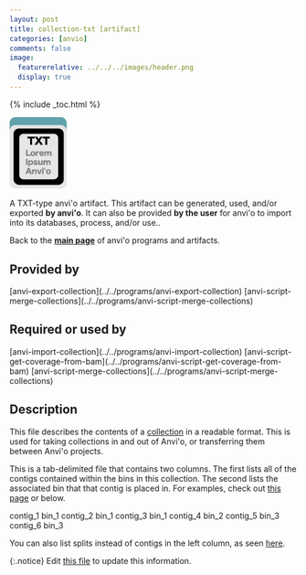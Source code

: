 ```yaml
---
layout: post
title: collection-txt [artifact]
categories: [anvio]
comments: false
image:
  featurerelative: ../../../images/header.png
  display: true
---
```



{% include _toc.html %}


<img src="../../images/icons/TXT.png" alt="TXT" style="width:100px; border:none" />

A TXT-type anvi'o artifact. This artifact can be generated, used, and/or exported **by anvi'o**. It can also be provided **by the user** for anvi'o to import into its databases, process, and/or use..

Back to the **[main page](../../)** of anvi'o programs and artifacts.

## Provided by


<p style="text-align: left" markdown="1"><span class="artifact-p">[anvi-export-collection](../../programs/anvi-export-collection)</span> <span class="artifact-p">[anvi-script-merge-collections](../../programs/anvi-script-merge-collections)</span></p>


## Required or used by

<p style="text-align: left" markdown="1"><span class="artifact-r">[anvi-import-collection](../../programs/anvi-import-collection)</span> <span class="artifact-r">[anvi-script-get-coverage-from-bam](../../programs/anvi-script-get-coverage-from-bam)</span> <span class="artifact-r">[anvi-script-merge-collections](../../programs/anvi-script-merge-collections)</span></p>

## Description

This file describes the contents of a <span class="artifact-n">[collection](/software/anvio/help/artifacts/collection)</span> in a readable format. This is used for taking collections in and out of Anvi'o, or transferring them between Anvi'o projects. 

This is a tab-delimited file that contains two columns. The first lists all of the contigs contained within the bins in this collection. The second lists the associated bin that that contig is placed in. For examples, check out [this page](https://github.com/merenlab/anvio/blob/master/anvio/tests/sandbox/example_files_for_external_binning_results/external_binning_of_contigs.txt) or below.

<div class="codeblock" markdown="1">
contig_1    bin_1
contig_2    bin_1
contig_3    bin_1
contig_4    bin_2
contig_5    bin_3
contig_6    bin_3
</div>

You can also list splits instead of contigs in the left column, as seen [here](https://github.com/merenlab/anvio/blob/master/anvio/tests/sandbox/example_files_for_external_binning_results/external_binning_of_splits.txt).


{:.notice}
Edit [this file](https://github.com/merenlab/anvio/tree/master/anvio/docs/artifacts/collection-txt.md) to update this information.

